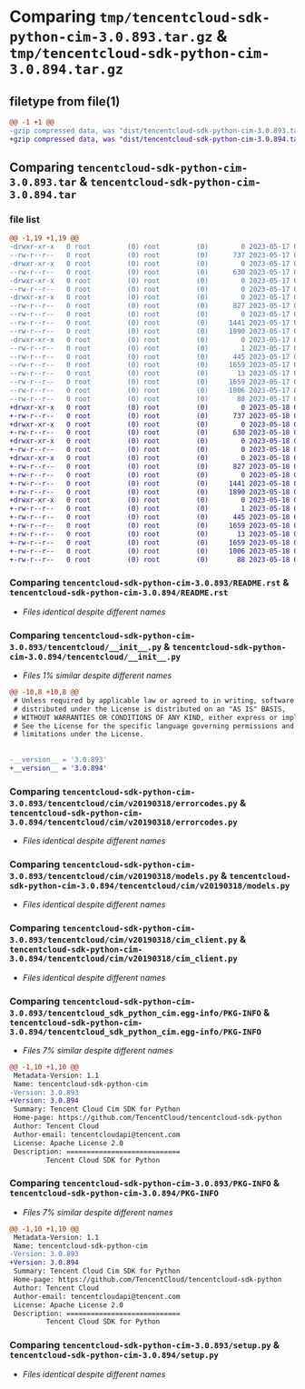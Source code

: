 # Comparing `tmp/tencentcloud-sdk-python-cim-3.0.893.tar.gz` & `tmp/tencentcloud-sdk-python-cim-3.0.894.tar.gz`

## filetype from file(1)

```diff
@@ -1 +1 @@
-gzip compressed data, was "dist/tencentcloud-sdk-python-cim-3.0.893.tar", last modified: Wed May 17 03:26:31 2023, max compression
+gzip compressed data, was "dist/tencentcloud-sdk-python-cim-3.0.894.tar", last modified: Thu May 18 00:20:54 2023, max compression
```

## Comparing `tencentcloud-sdk-python-cim-3.0.893.tar` & `tencentcloud-sdk-python-cim-3.0.894.tar`

### file list

```diff
@@ -1,19 +1,19 @@
-drwxr-xr-x   0 root         (0) root         (0)        0 2023-05-17 03:26:31.000000 tencentcloud-sdk-python-cim-3.0.893/
--rw-r--r--   0 root         (0) root         (0)      737 2023-05-17 03:26:31.000000 tencentcloud-sdk-python-cim-3.0.893/README.rst
-drwxr-xr-x   0 root         (0) root         (0)        0 2023-05-17 03:26:31.000000 tencentcloud-sdk-python-cim-3.0.893/tencentcloud/
--rw-r--r--   0 root         (0) root         (0)      630 2023-05-17 03:26:31.000000 tencentcloud-sdk-python-cim-3.0.893/tencentcloud/__init__.py
-drwxr-xr-x   0 root         (0) root         (0)        0 2023-05-17 03:26:31.000000 tencentcloud-sdk-python-cim-3.0.893/tencentcloud/cim/
--rw-r--r--   0 root         (0) root         (0)        0 2023-05-17 03:26:31.000000 tencentcloud-sdk-python-cim-3.0.893/tencentcloud/cim/__init__.py
-drwxr-xr-x   0 root         (0) root         (0)        0 2023-05-17 03:26:31.000000 tencentcloud-sdk-python-cim-3.0.893/tencentcloud/cim/v20190318/
--rw-r--r--   0 root         (0) root         (0)      827 2023-05-17 03:26:31.000000 tencentcloud-sdk-python-cim-3.0.893/tencentcloud/cim/v20190318/errorcodes.py
--rw-r--r--   0 root         (0) root         (0)        0 2023-05-17 03:26:31.000000 tencentcloud-sdk-python-cim-3.0.893/tencentcloud/cim/v20190318/__init__.py
--rw-r--r--   0 root         (0) root         (0)     1441 2023-05-17 03:26:31.000000 tencentcloud-sdk-python-cim-3.0.893/tencentcloud/cim/v20190318/models.py
--rw-r--r--   0 root         (0) root         (0)     1890 2023-05-17 03:26:31.000000 tencentcloud-sdk-python-cim-3.0.893/tencentcloud/cim/v20190318/cim_client.py
-drwxr-xr-x   0 root         (0) root         (0)        0 2023-05-17 03:26:31.000000 tencentcloud-sdk-python-cim-3.0.893/tencentcloud_sdk_python_cim.egg-info/
--rw-r--r--   0 root         (0) root         (0)        1 2023-05-17 03:26:31.000000 tencentcloud-sdk-python-cim-3.0.893/tencentcloud_sdk_python_cim.egg-info/dependency_links.txt
--rw-r--r--   0 root         (0) root         (0)      445 2023-05-17 03:26:31.000000 tencentcloud-sdk-python-cim-3.0.893/tencentcloud_sdk_python_cim.egg-info/SOURCES.txt
--rw-r--r--   0 root         (0) root         (0)     1659 2023-05-17 03:26:31.000000 tencentcloud-sdk-python-cim-3.0.893/tencentcloud_sdk_python_cim.egg-info/PKG-INFO
--rw-r--r--   0 root         (0) root         (0)       13 2023-05-17 03:26:31.000000 tencentcloud-sdk-python-cim-3.0.893/tencentcloud_sdk_python_cim.egg-info/top_level.txt
--rw-r--r--   0 root         (0) root         (0)     1659 2023-05-17 03:26:31.000000 tencentcloud-sdk-python-cim-3.0.893/PKG-INFO
--rw-r--r--   0 root         (0) root         (0)     1006 2023-05-17 03:26:31.000000 tencentcloud-sdk-python-cim-3.0.893/setup.py
--rw-r--r--   0 root         (0) root         (0)       88 2023-05-17 03:26:31.000000 tencentcloud-sdk-python-cim-3.0.893/setup.cfg
+drwxr-xr-x   0 root         (0) root         (0)        0 2023-05-18 00:20:54.000000 tencentcloud-sdk-python-cim-3.0.894/
+-rw-r--r--   0 root         (0) root         (0)      737 2023-05-18 00:20:54.000000 tencentcloud-sdk-python-cim-3.0.894/README.rst
+drwxr-xr-x   0 root         (0) root         (0)        0 2023-05-18 00:20:54.000000 tencentcloud-sdk-python-cim-3.0.894/tencentcloud/
+-rw-r--r--   0 root         (0) root         (0)      630 2023-05-18 00:20:54.000000 tencentcloud-sdk-python-cim-3.0.894/tencentcloud/__init__.py
+drwxr-xr-x   0 root         (0) root         (0)        0 2023-05-18 00:20:54.000000 tencentcloud-sdk-python-cim-3.0.894/tencentcloud/cim/
+-rw-r--r--   0 root         (0) root         (0)        0 2023-05-18 00:20:54.000000 tencentcloud-sdk-python-cim-3.0.894/tencentcloud/cim/__init__.py
+drwxr-xr-x   0 root         (0) root         (0)        0 2023-05-18 00:20:54.000000 tencentcloud-sdk-python-cim-3.0.894/tencentcloud/cim/v20190318/
+-rw-r--r--   0 root         (0) root         (0)      827 2023-05-18 00:20:54.000000 tencentcloud-sdk-python-cim-3.0.894/tencentcloud/cim/v20190318/errorcodes.py
+-rw-r--r--   0 root         (0) root         (0)        0 2023-05-18 00:20:54.000000 tencentcloud-sdk-python-cim-3.0.894/tencentcloud/cim/v20190318/__init__.py
+-rw-r--r--   0 root         (0) root         (0)     1441 2023-05-18 00:20:54.000000 tencentcloud-sdk-python-cim-3.0.894/tencentcloud/cim/v20190318/models.py
+-rw-r--r--   0 root         (0) root         (0)     1890 2023-05-18 00:20:54.000000 tencentcloud-sdk-python-cim-3.0.894/tencentcloud/cim/v20190318/cim_client.py
+drwxr-xr-x   0 root         (0) root         (0)        0 2023-05-18 00:20:54.000000 tencentcloud-sdk-python-cim-3.0.894/tencentcloud_sdk_python_cim.egg-info/
+-rw-r--r--   0 root         (0) root         (0)        1 2023-05-18 00:20:54.000000 tencentcloud-sdk-python-cim-3.0.894/tencentcloud_sdk_python_cim.egg-info/dependency_links.txt
+-rw-r--r--   0 root         (0) root         (0)      445 2023-05-18 00:20:54.000000 tencentcloud-sdk-python-cim-3.0.894/tencentcloud_sdk_python_cim.egg-info/SOURCES.txt
+-rw-r--r--   0 root         (0) root         (0)     1659 2023-05-18 00:20:54.000000 tencentcloud-sdk-python-cim-3.0.894/tencentcloud_sdk_python_cim.egg-info/PKG-INFO
+-rw-r--r--   0 root         (0) root         (0)       13 2023-05-18 00:20:54.000000 tencentcloud-sdk-python-cim-3.0.894/tencentcloud_sdk_python_cim.egg-info/top_level.txt
+-rw-r--r--   0 root         (0) root         (0)     1659 2023-05-18 00:20:54.000000 tencentcloud-sdk-python-cim-3.0.894/PKG-INFO
+-rw-r--r--   0 root         (0) root         (0)     1006 2023-05-18 00:20:54.000000 tencentcloud-sdk-python-cim-3.0.894/setup.py
+-rw-r--r--   0 root         (0) root         (0)       88 2023-05-18 00:20:54.000000 tencentcloud-sdk-python-cim-3.0.894/setup.cfg
```

### Comparing `tencentcloud-sdk-python-cim-3.0.893/README.rst` & `tencentcloud-sdk-python-cim-3.0.894/README.rst`

 * *Files identical despite different names*

### Comparing `tencentcloud-sdk-python-cim-3.0.893/tencentcloud/__init__.py` & `tencentcloud-sdk-python-cim-3.0.894/tencentcloud/__init__.py`

 * *Files 1% similar despite different names*

```diff
@@ -10,8 +10,8 @@
 # Unless required by applicable law or agreed to in writing, software
 # distributed under the License is distributed on an "AS IS" BASIS,
 # WITHOUT WARRANTIES OR CONDITIONS OF ANY KIND, either express or implied.
 # See the License for the specific language governing permissions and
 # limitations under the License.
 
 
-__version__ = '3.0.893'
+__version__ = '3.0.894'
```

### Comparing `tencentcloud-sdk-python-cim-3.0.893/tencentcloud/cim/v20190318/errorcodes.py` & `tencentcloud-sdk-python-cim-3.0.894/tencentcloud/cim/v20190318/errorcodes.py`

 * *Files identical despite different names*

### Comparing `tencentcloud-sdk-python-cim-3.0.893/tencentcloud/cim/v20190318/models.py` & `tencentcloud-sdk-python-cim-3.0.894/tencentcloud/cim/v20190318/models.py`

 * *Files identical despite different names*

### Comparing `tencentcloud-sdk-python-cim-3.0.893/tencentcloud/cim/v20190318/cim_client.py` & `tencentcloud-sdk-python-cim-3.0.894/tencentcloud/cim/v20190318/cim_client.py`

 * *Files identical despite different names*

### Comparing `tencentcloud-sdk-python-cim-3.0.893/tencentcloud_sdk_python_cim.egg-info/PKG-INFO` & `tencentcloud-sdk-python-cim-3.0.894/tencentcloud_sdk_python_cim.egg-info/PKG-INFO`

 * *Files 7% similar despite different names*

```diff
@@ -1,10 +1,10 @@
 Metadata-Version: 1.1
 Name: tencentcloud-sdk-python-cim
-Version: 3.0.893
+Version: 3.0.894
 Summary: Tencent Cloud Cim SDK for Python
 Home-page: https://github.com/TencentCloud/tencentcloud-sdk-python
 Author: Tencent Cloud
 Author-email: tencentcloudapi@tencent.com
 License: Apache License 2.0
 Description: ============================
         Tencent Cloud SDK for Python
```

### Comparing `tencentcloud-sdk-python-cim-3.0.893/PKG-INFO` & `tencentcloud-sdk-python-cim-3.0.894/PKG-INFO`

 * *Files 7% similar despite different names*

```diff
@@ -1,10 +1,10 @@
 Metadata-Version: 1.1
 Name: tencentcloud-sdk-python-cim
-Version: 3.0.893
+Version: 3.0.894
 Summary: Tencent Cloud Cim SDK for Python
 Home-page: https://github.com/TencentCloud/tencentcloud-sdk-python
 Author: Tencent Cloud
 Author-email: tencentcloudapi@tencent.com
 License: Apache License 2.0
 Description: ============================
         Tencent Cloud SDK for Python
```

### Comparing `tencentcloud-sdk-python-cim-3.0.893/setup.py` & `tencentcloud-sdk-python-cim-3.0.894/setup.py`

 * *Files identical despite different names*

